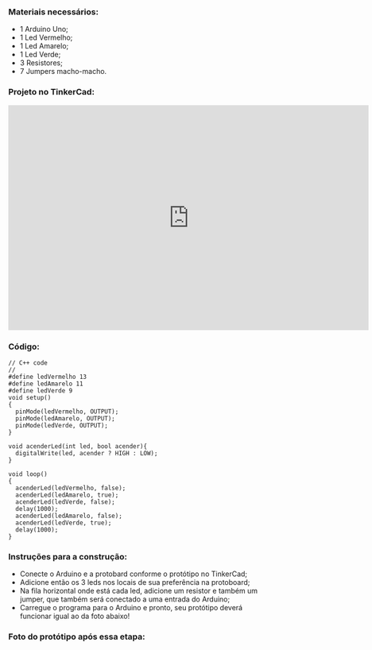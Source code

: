 ### Materiais necessários:
- 1 Arduino Uno;
- 1 Led Vermelho;
- 1 Led Amarelo;
- 1 Led Verde;
- 3 Resistores;
- 7 Jumpers macho-macho.

### Projeto no TinkerCad:
<iframe width="725" height="453" src="https://www.tinkercad.com/embed/hTGyLWGa3Qd?editbtn=1" frameborder="0" marginwidth="0" marginheight="0" scrolling="no"></iframe>

### Código:
```
// C++ code
//
#define ledVermelho 13
#define ledAmarelo 11
#define ledVerde 9
void setup()
{
  pinMode(ledVermelho, OUTPUT);
  pinMode(ledAmarelo, OUTPUT);
  pinMode(ledVerde, OUTPUT);
}

void acenderLed(int led, bool acender){
  digitalWrite(led, acender ? HIGH : LOW);
}

void loop()
{
  acenderLed(ledVermelho, false);
  acenderLed(ledAmarelo, true);
  acenderLed(ledVerde, false);
  delay(1000);
  acenderLed(ledAmarelo, false);
  acenderLed(ledVerde, true);
  delay(1000);
}
```

### Instruções para a construção:
- Conecte o Arduino e a protobard conforme o protótipo no TinkerCad;
- Adicione então os 3 leds nos locais de sua preferência na protoboard;
- Na fila horizontal onde está cada led, adicione um resistor e também um jumper, que também será conectado a uma entrada do Arduino;
- Carregue o programa para o Arduino e pronto, seu protótipo deverá funcionar igual ao da foto abaixo!

### Foto do protótipo após essa etapa: